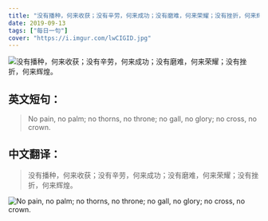 ```yaml
---
title: "没有播种，何来收获；没有辛劳，何来成功；没有磨难，何来荣耀；没有挫折，何来辉煌。"
date: 2019-09-13
tags: ["每日一句"]
cover: "https://i.imgur.com/lwCIGID.jpg"
---
```


![没有播种，何来收获；没有辛劳，何来成功；没有磨难，何来荣耀；没有挫折，何来辉煌。](https://i.imgur.com/uJs9bH7.jpg)

## 英文短句：
> No pain, no palm; no thorns, no throne; no gall, no glory; no cross, no crown.

<!--more-->

## 中文翻译：
> 没有播种，何来收获；没有辛劳，何来成功；没有磨难，何来荣耀；没有挫折，何来辉煌。

![No pain, no palm; no thorns, no throne; no gall, no glory; no cross, no crown.](https://i.imgur.com/CrlUGV3.jpg)


